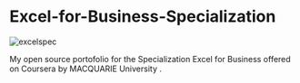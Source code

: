 # Excel-for-Business-Specialization

![excelspec](https://user-images.githubusercontent.com/35025972/34486370-4f24238a-efd8-11e7-8700-9a9b2592f0a6.jpeg)

My open source  portofolio for the  Specialization Excel  for   Business offered     on Coursera by MACQUARIE  University .
